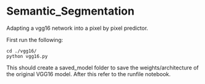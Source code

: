 # Semantic_Segmentation
Adapting a vgg16 network into a pixel by pixel predictor.

First run the following:

```
cd ./vgg16/
python vgg16.py
```

This should create a saved_model folder to save the weights/architecture of the original VGG16 model. After this refer to the runfile notebook.
